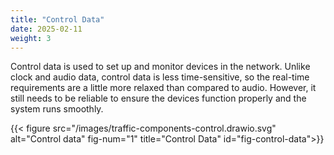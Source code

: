 ```yaml
---
title: "Control Data"
date: 2025-02-11
weight: 3
---
```


Control data is used to set up and monitor devices in the network. Unlike clock and audio data, control data is less time-sensitive, so the real-time requirements are a little more relaxed than compared to audio. However, it still needs to be reliable to ensure the devices function properly and the system runs smoothly.

{{< figure src="/images/traffic-components-control.drawio.svg" alt="Control data" fig-num="1" title="Control Data" id="fig-control-data">}}